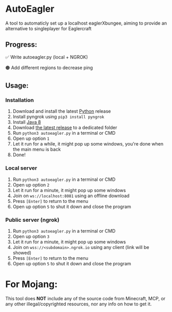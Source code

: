 # AutoEagler
A tool to automaticly set up a localhost eaglerXbungee, aiming to provide an alternative to singleplayer for Eaglercraft

## Progress:
✅ Write autoeagler.py (local + NGROK)

🟠 Add different regions to decrease ping

## Usage:

### Installation

1. Download and install the latest [Python](https://python.org) release
2. Install pyngrok using `pip3 install pyngrok`
3. Install [Java 8](https://java.com/download/)
4. Download [the latest release](github.com/wxnnvs/AutoEagler/releases/latest) to a dedicated folder
5. Run `python3 autoeagler.py` in a terminal or CMD
6. Open up option `1`
7. Let it run for a while, it might pop up some windows, you're done when the main menu is back
8. Done!

### Local server

1. Run `python3 autoeagler.py` in a terminal or CMD
2. Open up option `2`
3. Let it run for a minute, it might pop up some windows
4. Join on `ws://localhost:8081` using an offline download
5. Press `[Enter]` to return to the menu
6. Open up option `5` to shut it down and close the program

### Public server (ngrok)

1. Run `python3 autoeagler.py` in a terminal or CMD
2. Open up option `3`
3. Let it run for a minute, it might pop up some windows
4. Join on `wss://<subdomain>.ngrok.io` using any client (link will be showed)
5. Press `[Enter]` to return to the menu
6. Open up option `5` to shut it down and close the program

# For Mojang:
This tool does **NOT** include any of the source code from Minecraft, MCP, or any other illegal/copyrighted resources, nor any info on how to get it.
